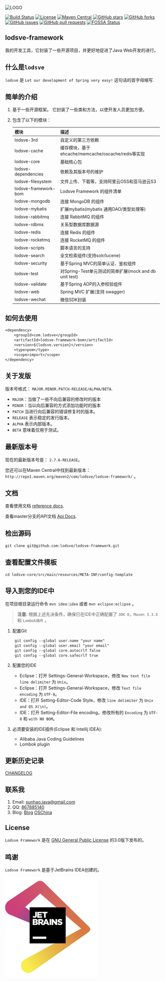 ![LOGO](https://raw.githubusercontent.com/lodsve/lodsve-documents/master/images/logo.png "lodsve-framework")

[![Build Status](https://travis-ci.org/lodsve/lodsve-framework.svg?branch=master)](https://travis-ci.org/lodsve/lodsve-framework)
[![License](https://img.shields.io/badge/license-GPLv3-yellowgreen.svg)]()
[![Maven Central](https://img.shields.io/maven-central/v/com.lodsve/lodsve-framework.svg)](https://search.maven.org/artifact/com.lodsve/lodsve-framework)
[![GitHub stars](https://img.shields.io/github/stars/lodsve/lodsve-framework.svg)](https://github.com/lodsve/lodsve-framework/stargazers)
[![GitHub forks](https://img.shields.io/github/forks/lodsve/lodsve-framework.svg)](https://github.com/lodsve/lodsve-framework/network)
[![GitHub issues](https://img.shields.io/github/issues/lodsve/lodsve-framework.svg)](https://github.com/lodsve/lodsve-framework/issues)
[![GitHub pull requests](https://img.shields.io/github/issues-pr/lodsve/lodsve-framework.svg)](https://github.com/lodsve/lodsve-framework/pulls)
[![FOSSA Status](https://app.fossa.io/api/projects/git%2Bgithub.com%2Flodsve%2Flodsve-framework.svg?type=shield)](https://app.fossa.io/projects/git%2Bgithub.com%2Flodsve%2Flodsve-framework?ref=badge_shield)

## lodsve-framework
我的开发工具，它封装了一些开源项目，并更好地促进了Java Web开发的进行。

## 什么是`lodsve`
`lodsve` 是 `Let our development of Spring very easy!` 这句话的首字母缩写.

## 简单的介绍
1. 基于一些开源框架。 它封装了一些类和方法，以使开发人员更加方便。
2. 包含了以下的模块：

    | 模块 | 描述 |
    | :--- | :--- |
    | lodsve-3rd | 自定义的第三方依赖 |
    | lodsve-cache | 缓存模块，基于ehcache/memcache/oscache/redis等实现 |
    | lodsve-core | 基础核心包 |
    | lodsve-dependencies | 依赖及其版本号的维护 |
    | lodsve-filesystem | 文件上传、下载等，支持阿里云OSS和亚马逊云S3 |
    | lodsve-framework-bom | Lodsve Framework 的组件清单 |
    | lodsve-mongodb | 连接 MongoDB 的组件 |
    | lodsve-mybatis | 扩展mybatis(mybatis 通用DAO/类型处理等) |
    | lodsve-rabbitmq | 连接 RabbitMQ 的组件 |
    | lodsve-rdbms | 关系型数据库数据源 |
    | lodsve-redis | 连接 Redis 的组件 |
    | lodsve-rocketmq | 连接 RocketMQ 的组件 |
    | lodsve-scripts | 脚本语言的支持 |
    | lodsve-search | 全文检索组件(支持solr/lucene) |
    | lodsve-security | 基于Spring MVC的简单认证、鉴权组件 |
    | lodsve-test | 对Spring-Test单元测试的简单扩展(mock and db unit test) |
    | lodsve-validate | 基于Spring AOP的入参校验组件 |
    | lodsve-web | Spring MVC 扩展(支持 swagger) |
    | lodsve-wechat | 微信SDK封装 |

## 如何去使用

    <dependency>
        <groupId>com.lodsve</groupId>
        <artifactId>lodsve-framework-bom</artifactId>
        <version>${lodsve.version}</version>
        <type>pom</type>
        <scope>import</scope>
    </dependency>

## 关于发版
版本号格式： `MAJOR.MINOR.PATCH-RELEASE/ALPHA/BETA`.

- `MAJOR`：当做了一些不向后兼容的修改时的版本
- `MINOR`：当以向后兼容的方式添加功能时的版本
- `PATCH` 当进行向后兼容的错误修复时的版本。
- `RELEASE` 表示稳定的发行版本。
- `ALPHA` 表示内部版本。
- `BETA` 意味着仅用于测试。

## 最新版本号
现在的最新版本号是： `2.7.6-RELEASE`。

您还可以在Maven Central中找到最新版本：`http://repo1.maven.org/maven2/com/lodsve/lodsve-framework/` 。

## 文档
查看使用文档 [reference docs][].

查看master分支的API文档 [Api Docs][].

## 检出源码
`git clone git@github.com:lodsve/lodsve-framework.git`

## 查看配置文件模板
`cd lodsve-core/src/main/resources/META-INF/config-template`

## 导入到您的IDE中
在项目根目录运行命令 `mvn idea:idea` 或者 `mvn eclipse:eclipse` 。
> **注意:** 根据上述先决条件，确保已在IDE中正确配置了 `JDK 8`，`Maven 3.3.X` 和 `Lombok插件` 。

1. 配置Git

        git config --global user.name "your name"
        git config --global user.email "your email"
        git config --global core.autocrlf false
        git config --global core.safecrlf true
2. 配置您的IDE
    - Eclipse：打开 Settings-General-Workspace，修改 `New text file line delimiter` 为 `Unix`。
    - Eclipse：打开 Settings-General-Workspace，修改 `Text file encoding` 为 `UTF-8`。
    - IDE：打开 Setting-Editor-Code Style，修改 `line delimiter` 为 `Unix and OS X(\n)`。
    - IDE：打开 Setting-Editor-File encoding，修改所有的 `Encoding` 为 `UTF-8` 和 `with NO BOM`。
3. 必须要安装的IDE插件(Eclipse 和 Intellij IDEA):
    - Alibaba Java Coding Guidelines
    - Lombok plugin

## 更新历史记录
[CHANGELOG][]

## 联系我
1. Email: sunhao.java@gmail.com
2. QQ: [867885140][]
3. Blog: [Blog][] [OSChina][]

## License
`Lodsve Framework` 是在 [GNU General Public License][] 的3.0版下发布的。

## 鸣谢
`Lodsve Framework` 是基于JetBrains IDEA创建的。

![LOGO](.github/JetBrains.png "JetBrains")

[GNU GENERAL PUBLIC LICENSE]: https://opensource.org/licenses/GPL-3.0
[CHANGELOG]: https://github.com/lodsve/lodsve-framework/blob/master/CHANGELOG.md
[Blog]: https://www.crazy-coder.cn
[OSChina]: https://my.oschina.net/sunhaojava
[867885140]: http://wpa.qq.com/msgrd?v=3&uin=867885140&site=qq&menu=yes
[reference docs]: https://helps.lodsve.com/
[Api Docs]: https://apidoc.gitee.com/lodsve/lodsve-framework/
